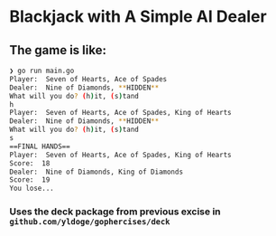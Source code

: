 # Blackjack with A Simple AI Dealer

## The game is like:

```bash
❯ go run main.go
Player:  Seven of Hearts, Ace of Spades
Dealer:  Nine of Diamonds, **HIDDEN**
What will you do? (h)it, (s)tand
h
Player:  Seven of Hearts, Ace of Spades, King of Hearts
Dealer:  Nine of Diamonds, **HIDDEN**
What will you do? (h)it, (s)tand
s
==FINAL HANDS==
Player:  Seven of Hearts, Ace of Spades, King of Hearts
Score:  18
Dealer:  Nine of Diamonds, King of Diamonds
Score:  19
You lose...
```

### Uses the deck package from previous excise in `github.com/yldoge/gophercises/deck`
